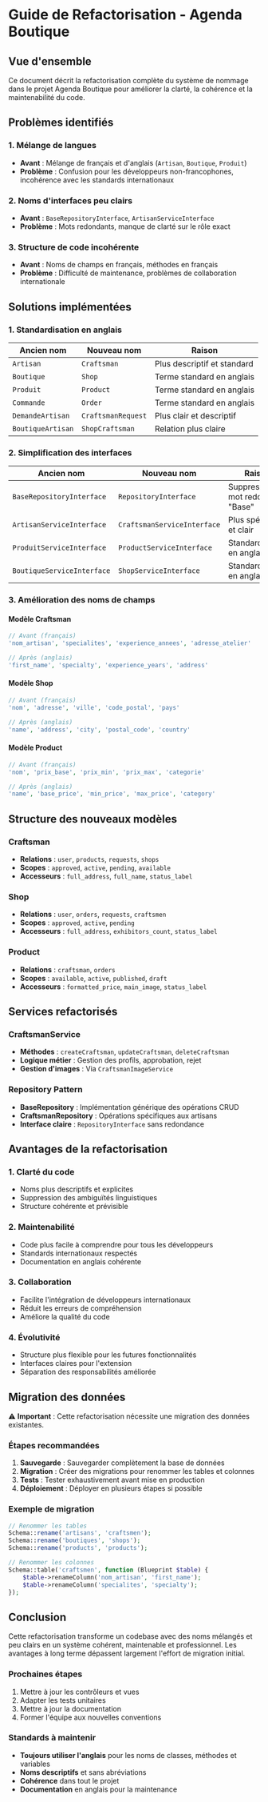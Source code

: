 # Guide de Refactorisation - Agenda Boutique

## Vue d'ensemble

Ce document décrit la refactorisation complète du système de nommage dans le projet Agenda Boutique pour améliorer la clarté, la cohérence et la maintenabilité du code.

## Problèmes identifiés

### 1. Mélange de langues
- **Avant** : Mélange de français et d'anglais (`Artisan`, `Boutique`, `Produit`)
- **Problème** : Confusion pour les développeurs non-francophones, incohérence avec les standards internationaux

### 2. Noms d'interfaces peu clairs
- **Avant** : `BaseRepositoryInterface`, `ArtisanServiceInterface`
- **Problème** : Mots redondants, manque de clarté sur le rôle exact

### 3. Structure de code incohérente
- **Avant** : Noms de champs en français, méthodes en français
- **Problème** : Difficulté de maintenance, problèmes de collaboration internationale

## Solutions implémentées

### 1. Standardisation en anglais

| Ancien nom | Nouveau nom | Raison |
|-------------|-------------|---------|
| `Artisan` | `Craftsman` | Plus descriptif et standard |
| `Boutique` | `Shop` | Terme standard en anglais |
| `Produit` | `Product` | Terme standard en anglais |
| `Commande` | `Order` | Terme standard en anglais |
| `DemandeArtisan` | `CraftsmanRequest` | Plus clair et descriptif |
| `BoutiqueArtisan` | `ShopCraftsman` | Relation plus claire |

### 2. Simplification des interfaces

| Ancien nom | Nouveau nom | Raison |
|-------------|-------------|---------|
| `BaseRepositoryInterface` | `RepositoryInterface` | Suppression du mot redondant "Base" |
| `ArtisanServiceInterface` | `CraftsmanServiceInterface` | Plus spécifique et clair |
| `ProduitServiceInterface` | `ProductServiceInterface` | Standardisation en anglais |
| `BoutiqueServiceInterface` | `ShopServiceInterface` | Standardisation en anglais |

### 3. Amélioration des noms de champs

#### Modèle Craftsman
```php
// Avant (français)
'nom_artisan', 'specialites', 'experience_annees', 'adresse_atelier'

// Après (anglais)
'first_name', 'specialty', 'experience_years', 'address'
```

#### Modèle Shop
```php
// Avant (français)
'nom', 'adresse', 'ville', 'code_postal', 'pays'

// Après (anglais)
'name', 'address', 'city', 'postal_code', 'country'
```

#### Modèle Product
```php
// Avant (français)
'nom', 'prix_base', 'prix_min', 'prix_max', 'categorie'

// Après (anglais)
'name', 'base_price', 'min_price', 'max_price', 'category'
```

## Structure des nouveaux modèles

### Craftsman
- **Relations** : `user`, `products`, `requests`, `shops`
- **Scopes** : `approved`, `active`, `pending`, `available`
- **Accesseurs** : `full_address`, `full_name`, `status_label`

### Shop
- **Relations** : `user`, `orders`, `requests`, `craftsmen`
- **Scopes** : `approved`, `active`, `pending`
- **Accesseurs** : `full_address`, `exhibitors_count`, `status_label`

### Product
- **Relations** : `craftsman`, `orders`
- **Scopes** : `available`, `active`, `published`, `draft`
- **Accesseurs** : `formatted_price`, `main_image`, `status_label`

## Services refactorisés

### CraftsmanService
- **Méthodes** : `createCraftsman`, `updateCraftsman`, `deleteCraftsman`
- **Logique métier** : Gestion des profils, approbation, rejet
- **Gestion d'images** : Via `CraftsmanImageService`

### Repository Pattern
- **BaseRepository** : Implémentation générique des opérations CRUD
- **CraftsmanRepository** : Opérations spécifiques aux artisans
- **Interface claire** : `RepositoryInterface` sans redondance

## Avantages de la refactorisation

### 1. Clarté du code
- Noms plus descriptifs et explicites
- Suppression des ambiguïtés linguistiques
- Structure cohérente et prévisible

### 2. Maintenabilité
- Code plus facile à comprendre pour tous les développeurs
- Standards internationaux respectés
- Documentation en anglais cohérente

### 3. Collaboration
- Facilite l'intégration de développeurs internationaux
- Réduit les erreurs de compréhension
- Améliore la qualité du code

### 4. Évolutivité
- Structure plus flexible pour les futures fonctionnalités
- Interfaces claires pour l'extension
- Séparation des responsabilités améliorée

## Migration des données

⚠️ **Important** : Cette refactorisation nécessite une migration des données existantes.

### Étapes recommandées
1. **Sauvegarde** : Sauvegarder complètement la base de données
2. **Migration** : Créer des migrations pour renommer les tables et colonnes
3. **Tests** : Tester exhaustivement avant mise en production
4. **Déploiement** : Déployer en plusieurs étapes si possible

### Exemple de migration
```php
// Renommer les tables
Schema::rename('artisans', 'craftsmen');
Schema::rename('boutiques', 'shops');
Schema::rename('products', 'products');

// Renommer les colonnes
Schema::table('craftsmen', function (Blueprint $table) {
    $table->renameColumn('nom_artisan', 'first_name');
    $table->renameColumn('specialites', 'specialty');
});
```

## Conclusion

Cette refactorisation transforme un codebase avec des noms mélangés et peu clairs en un système cohérent, maintenable et professionnel. Les avantages à long terme dépassent largement l'effort de migration initial.

### Prochaines étapes
1. Mettre à jour les contrôleurs et vues
2. Adapter les tests unitaires
3. Mettre à jour la documentation
4. Former l'équipe aux nouvelles conventions

### Standards à maintenir
- **Toujours utiliser l'anglais** pour les noms de classes, méthodes et variables
- **Noms descriptifs** et sans abréviations
- **Cohérence** dans tout le projet
- **Documentation** en anglais pour la maintenance

